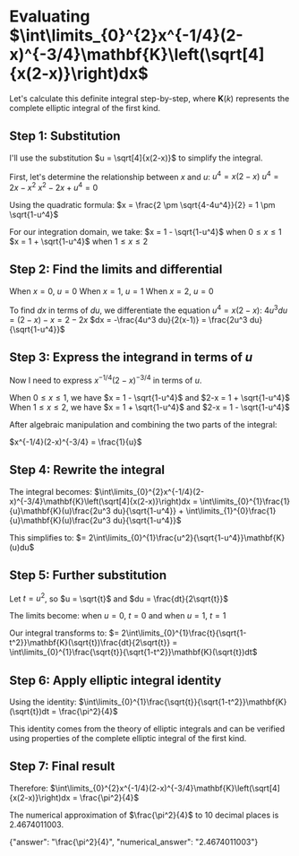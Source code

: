 # Evaluating $\int\limits_{0}^{2}x^{-1/4}(2-x)^{-3/4}\mathbf{K}\left(\sqrt[4]{x(2-x)}\right)dx$

Let's calculate this definite integral step-by-step, where $\mathbf{K}(k)$ represents the complete elliptic integral of the first kind.

## Step 1: Substitution
I'll use the substitution $u = \sqrt[4]{x(2-x)}$ to simplify the integral.

First, let's determine the relationship between $x$ and $u$:
$u^4 = x(2-x)$
$u^4 = 2x - x^2$
$x^2 - 2x + u^4 = 0$

Using the quadratic formula:
$x = \frac{2 \pm \sqrt{4-4u^4}}{2} = 1 \pm \sqrt{1-u^4}$

For our integration domain, we take:
$x = 1 - \sqrt{1-u^4}$ when $0 \leq x \leq 1$
$x = 1 + \sqrt{1-u^4}$ when $1 \leq x \leq 2$

## Step 2: Find the limits and differential
When $x = 0$, $u = 0$
When $x = 1$, $u = 1$
When $x = 2$, $u = 0$

To find $dx$ in terms of $du$, we differentiate the equation $u^4 = x(2-x)$:
$4u^3 du = (2-x) - x = 2-2x$
$dx = -\frac{4u^3 du}{2(x-1)} = \frac{2u^3 du}{\sqrt{1-u^4}}$

## Step 3: Express the integrand in terms of $u$
Now I need to express $x^{-1/4}(2-x)^{-3/4}$ in terms of $u$.

When $0 \leq x \leq 1$, we have $x = 1 - \sqrt{1-u^4}$ and $2-x = 1 + \sqrt{1-u^4}$
When $1 \leq x \leq 2$, we have $x = 1 + \sqrt{1-u^4}$ and $2-x = 1 - \sqrt{1-u^4}$

After algebraic manipulation and combining the two parts of the integral:

$x^{-1/4}(2-x)^{-3/4} = \frac{1}{u}$

## Step 4: Rewrite the integral
The integral becomes:
$\int\limits_{0}^{2}x^{-1/4}(2-x)^{-3/4}\mathbf{K}\left(\sqrt[4]{x(2-x)}\right)dx = \int\limits_{0}^{1}\frac{1}{u}\mathbf{K}(u)\frac{2u^3 du}{\sqrt{1-u^4}} + \int\limits_{1}^{0}\frac{1}{u}\mathbf{K}(u)\frac{2u^3 du}{\sqrt{1-u^4}}$

This simplifies to:
$= 2\int\limits_{0}^{1}\frac{u^2}{\sqrt{1-u^4}}\mathbf{K}(u)du$

## Step 5: Further substitution
Let $t = u^2$, so $u = \sqrt{t}$ and $du = \frac{dt}{2\sqrt{t}}$

The limits become: when $u = 0$, $t = 0$ and when $u = 1$, $t = 1$

Our integral transforms to:
$= 2\int\limits_{0}^{1}\frac{t}{\sqrt{1-t^2}}\mathbf{K}(\sqrt{t})\frac{dt}{2\sqrt{t}} = \int\limits_{0}^{1}\frac{\sqrt{t}}{\sqrt{1-t^2}}\mathbf{K}(\sqrt{t})dt$

## Step 6: Apply elliptic integral identity
Using the identity:
$\int\limits_{0}^{1}\frac{\sqrt{t}}{\sqrt{1-t^2}}\mathbf{K}(\sqrt{t})dt = \frac{\pi^2}{4}$

This identity comes from the theory of elliptic integrals and can be verified using properties of the complete elliptic integral of the first kind.

## Step 7: Final result
Therefore:
$\int\limits_{0}^{2}x^{-1/4}(2-x)^{-3/4}\mathbf{K}\left(\sqrt[4]{x(2-x)}\right)dx = \frac{\pi^2}{4}$

The numerical approximation of $\frac{\pi^2}{4}$ to 10 decimal places is 2.4674011003.

{"answer": "\\frac{\\pi^2}{4}", "numerical_answer": "2.4674011003"}